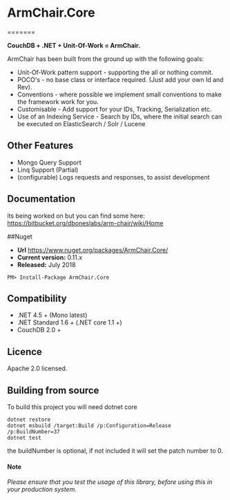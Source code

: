 # ArmChair.Core
=======

**CouchDB + .NET + Unit-Of-Work = ArmChair.**

ArmChair has been built from the ground up with the following goals:

* Unit-Of-Work pattern support - supporting the all or nothing commit.
* POCO's - no base class or interface required. (Just add your own Id and Rev).
* Conventions - where possible we implement small conventions to make the framework work for you.
* Customisable - Add support for your IDs, Tracking, Serialization etc.
* Use of an Indexing Service - Search by IDs, where the initial search can be executed on ElasticSearch / Solr / Lucene

## Other Features

* Mongo Query Support
* Linq Support (Partial)
* (configurable) Logs requests and responses, to assist development

## Documentation

its being worked on but you can find some here: https://bitbucket.org/dboneslabs/arm-chair/wiki/Home

##Nuget

* **Url** https://www.nuget.org/packages/ArmChair.Core/
* **Current version:** 0.11.x
* **Released:** July 2018

```
PM> Install-Package ArmChair.Core
```

## Compatibility

* .NET 4.5 + (Mono latest)
* .NET Standard 1.6 + (.NET core 1.1 +)
* CouchDB 2.0 +

## Licence

Apache 2.0 licensed.

## Building from source

To build this project you will need dotnet core

```
dotnet restore
dotnet msbuild /target:Build /p:Configuration=Release /p:BuildNumber=37
dotnet test
```

the buildNumber is optional, if not included it will set the patch number to 0.

#### Note

*Please ensure that you test the usage of this library, before using this in your production system.*